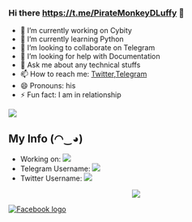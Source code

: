 ### Hi there https://t.me/PirateMonkeyDLuffy 👋


 

- 🔭 I’m currently working on Cybity
- 🌱 I’m currently learning Python
- 👯 I’m looking to collaborate on Telegram
- 🤔 I’m looking for help with Documentation
- 💬 Ask me about any technical stuffs
- 📫 How to reach me: [Twitter](https://twitter.com/pr1nc0d3),[Telegram](https://t.me/PirateMonkeyDLuffy)
- 😄 Pronouns: his
- ⚡ Fun fact: I am in relationship


<img src="https://github-readme-stats.vercel.app/api?username=PR1NC3C0D3&&show_icons=true&title_color=ffffff&icon_color=bb2acf&text_color=daf7dc&bg_color=151515">

## My Info (◠‿◕)
* Working on:  <a href="https://t.me/MonkeyDLuffyRobot" alt="Luffy Robot"> <img src="https://img.shields.io/badge/%F0%9F%A4%96%20-LuffyRobot-blue" /> </a>
* Telegram Username: <a  href="https://t.me/PirateMonkeyDLuffy" alt="One Punch Support"> <img  src="https://img.shields.io/badge/%F0%9F%92%A1-@Pirate%20Monkey%20DLuffy-9cf" /> </a>
* Twitter Username: <a  href="https://twitter.com/pr1nc0d3" alt="One Punch Support"> <img  src="https://img.shields.io/badge/%F0%9F%92%A1-@pr1nc0d3%20t%2w-9cf" /> </a>


<p align="center">

  <img src="https://wallpapercave.com/wp/wp2080967.jpg">

</p>


<a href="https://twitter.com/piratemonkeydluffy" target="_blank">
<img src="https://github.com/dwinatech/public-images/blob/main/twittwer-icon.png" alt="Facebook logo" />
                                                                                                    </a>                                                                                            
